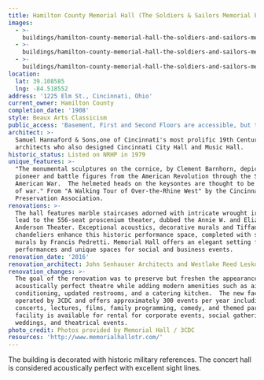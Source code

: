 ```yaml
---
title: Hamilton County Memorial Hall (The Soldiers & Sailors Memorial Building)
images:
  - >-
    buildings/hamilton-county-memorial-hall-the-soldiers-and-sailors-memorial-building/hamilton-county-memorial-hall-the-soldiers-and-sailors-memorial-building-0_enuy6i
  - >-
    buildings/hamilton-county-memorial-hall-the-soldiers-and-sailors-memorial-building/hamilton-county-memorial-hall-the-soldiers-and-sailors-memorial-building-1_hodjtc
  - >-
    buildings/hamilton-county-memorial-hall-the-soldiers-and-sailors-memorial-building/hamilton-county-memorial-hall-the-soldiers-and-sailors-memorial-building-2_xbsg8w
location:
  lat: 39.108585
  lng: -84.518552
address: '1225 Elm St., Cincinnati, Ohio'
current_owner: Hamilton County
completion_date: '1908'
style: Beaux Arts Classicism
public_access: 'Basement, First and Second Floors are accessible, but the balcony is not.'
architect: >-
  Samuel Hannaford & Sons,one of Cincinnati's most prolific 19th Century
  architects who also designed Cincinnati City Hall and Music Hall.
historic_status: Listed on NRHP in 1979
unique_features: >-
  "The monumental sculptures on the cornice, by Clement Barnhorn, depicit
  pioneer and battle figures from the American Revolution through the Spanish
  American War.  The helmeted heads on the keysontes are thought to be Mars, god
  of war." From "A Walking Tour of Over-the-Rhine West" by the Cincinnati
  Preservation Association.
renovations: >-
  The hall features marble staircases adorned with intricate wrought iron that
  lead to the 556-seat proscenium theater, dubbed the Annie W. and Elizabeth M.
  Anderson Theater. Exceptional acoustics, decorative murals and Tiffany
  chandeliers enhance this historic performance space, completed with stenciled
  murals by Francis Pedretti. Memorial Hall offers an elegant setting for
  performances and unique spaces for social and business events.
renovation_date: '2016'
renovation_architect: John Senhauser Architects and Westlake Reed Leskosky
renovation_changes: >-
  The goal of the renovation was to preserve but freshen the appearance of the
  acoustically perfect theatre while adding modern amenities such as air
  conditioning, updated restrooms, and a catering kitchen.  The new facility is
  operated by 3CDC and offers approximately 300 events per year including
  concerts, lectures, films, family programming, comedy, and themed parties. The
  facility is available for rental for corporate events, social gatherings,
  weddings, and theatrical events.
photo_credit: Photos provided by Memorial Hall / 3CDC
resources: 'http://www.memorialhallotr.com/'
---
```


The building is decorated with historic military references. The concert hall is considered acoustically perfect with excellent sight lines.
